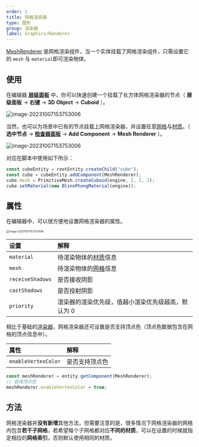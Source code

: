 ```yaml
---
order: 1
title: 网格渲染器
type: 图形
group: 渲染器
label: Graphics/Renderer
---
```


[MeshRenderer](/apis/core/#MeshRenderer) 是网格渲染组件，当一个实体挂载了网格渲染组件，只需设置它的 `mesh` 与 `material`即可渲染物体。

<playground src="scene-basic.ts"></playground>

## 使用

在编辑器 **[层级面板](/docs/interface/hierarchy)** 中，你可以快速创建一个挂载了长方体网格渲染器的节点（ **层级面板** -> **右键** -> **3D Object** -> **Cuboid** ）。

<img src="https://mdn.alipayobjects.com/huamei_yo47yq/afts/img/A*Pca9RZvOsNMAAAAAAAAAAAAADhuCAQ/original" alt="image-20231007153753006"  />

当然，也可以为场景中已有的节点挂载上网格渲染器，并设置任意[网格](/docs/graphics-mesh)与[材质](/docs/graphics-material)。（ **选中节点** -> **[检查器面板](/docs/interface/inspector)** -> **Add Component** -> **Mesh Renderer** ）。

<img src="https://mdn.alipayobjects.com/huamei_yo47yq/afts/img/A*UHfjTYk0b4sAAAAAAAAAAAAADhuCAQ/original" alt="image-20231007153753006"  />

对应在脚本中使用如下所示：

```typescript
const cubeEntity = rootEntity.createChild("cube");
const cube = cubeEntity.addComponent(MeshRenderer);
cube.mesh = PrimitiveMesh.createCuboid(engine, 2, 2, 2);
cube.setMaterial(new BlinnPhongMaterial(engine));
```

## 属性

在编辑器中，可以很方便地设置网格渲染器的属性。

<img src="https://mdn.alipayobjects.com/huamei_yo47yq/afts/img/A*5Y-3TrYyWo8AAAAAAAAAAAAADhuCAQ/original" alt="image-20231007153753006" style="zoom:50%;" />

| 设置             | 解释                                               |
| :--------------- | :------------------------------------------------- |
| `material`       | 待渲染物体的[材质](/docs/graphics-material)信息   |
| `mesh`           | 待渲染物体的[网格](/docs/graphics-mesh)信息       |
| `receiveShadows` | 是否接收阴影                                       |
| `castShadows`    | 是否投射阴影                                       |
| `priority`       | 渲染器的渲染优先级，值越小渲染优先级越高，默认为 0 |

相比于基础的[渲染器](/docs/graphics-renderer)，网格渲染器还可设置是否支持顶点色（顶点色数据包含在网格的顶点信息中）。

| 属性                | 解释           |
| :------------------ | :------------- |
| `enableVertexColor` | 是否支持顶点色 |

```typescript
const meshRenderer = entity.getComponent(MeshRenderer);
// 启用顶点色
meshRenderer.enableVertexColor = true;
```

## 方法

网格渲染器并**没有新增**其他方法，但需要注意的是，很多情况下网格渲染器的网格内包含**若干子网格**，若希望每个子网格都对应**不同的材质**，可以在设置的时候就指定相应的**网格索引**，否则默认使用相同的材质。
